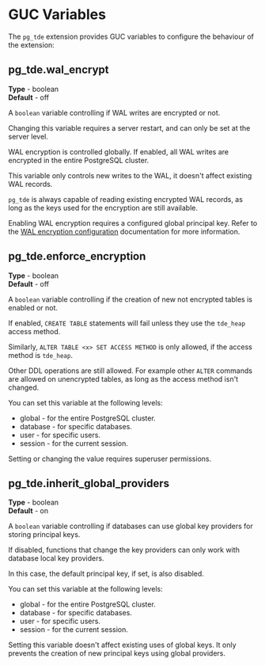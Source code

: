 # GUC Variables

The `pg_tde` extension provides GUC variables to configure the behaviour of the extension:

## pg_tde.wal_encrypt

**Type** - boolean <br>
**Default** - off

A `boolean` variable controlling if WAL writes are encrypted or not.

Changing this variable requires a server restart, and can only be set at the server level.

WAL encryption is controlled globally. If enabled, all WAL writes are encrypted in the entire PostgreSQL cluster.

This variable only controls new writes to the WAL, it doesn't affect existing WAL records.

`pg_tde` is always capable of reading existing encrypted WAL records, as long as the keys used for the encryption are still available.

Enabling WAL encryption requires a configured global principal key. Refer to the [WAL encryption configuration](wal-encription.md) documentation for more information.

## pg_tde.enforce_encryption

**Type** - boolean <br>
**Default** - off

A `boolean` variable controlling if the creation of new not encrypted tables is enabled or not.

If enabled, `CREATE TABLE` statements will fail unless they use the `tde_heap` access method.

Similarly, `ALTER TABLE <x> SET ACCESS METHOD` is only allowed, if the access method is `tde_heap`.

Other DDL operations are still allowed. For example other `ALTER` commands are allowed on unencrypted tables, as long as the access method isn't changed.

You can set this variable at the following levels: 

* global - for the entire PostgreSQL cluster.
* database - for specific databases. 
* user - for specific users.
* session - for the current session.

Setting or changing the value requires superuser permissions.

## pg_tde.inherit_global_providers

**Type** - boolean <br>
**Default** - on

A `boolean` variable controlling if databases can use global key providers for storing principal keys.

If disabled, functions that change the key providers can only work with database local key providers.

In this case, the default principal key, if set, is also disabled.

You can set this variable at the following levels: 

* global - for the entire PostgreSQL cluster.
* database - for specific databases. 
* user - for specific users.
* session - for the current session.


Setting this variable doesn't affect existing uses of global keys. It only prevents the creation of new principal keys using global providers.

